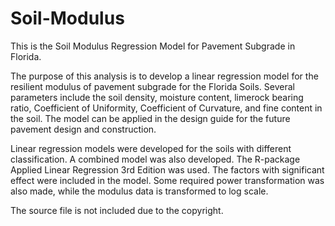 # Soil-Modulus
This is the Soil Modulus Regression Model for Pavement Subgrade in Florida.

The purpose of this analysis is to develop a linear regression model for the resilient modulus of pavement subgrade for the Florida Soils. Several parameters include the soil density, moisture content, limerock bearing ratio, Coefficient of Uniformity, Coefficient of Curvature, and fine content in the soil. The model can be applied in the design guide for the future pavement design and construction.

Linear regression models were developed for the soils with different classification. A combined model was also developed. The R-package Applied Linear Regression 3rd Edition was used. The factors with significant effect were included in the model. Some required power transformation was also made, while the modulus data is transformed to log scale.

The source file is not included due to the copyright.

